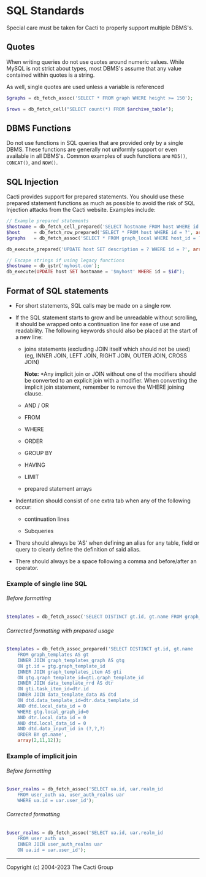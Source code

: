 # SQL Standards

Special care must be taken for Cacti to properly support multiple DBMS's.

## Quotes

When writing queries do not use quotes around numeric values. While MySQL is
not strict about types, most DBMS's assume that any value contained within
quotes is a string.

As well, single quotes are used unless a variable is referenced

```php
$graphs = db_fetch_assoc('SELECT * FROM graph WHERE height >= 150');
```

```php
$rows = db_fetch_cell("SELECT count(*) FROM $archive_table");
```

## DBMS Functions

Do not use functions in SQL queries that are provided only by a single DBMS.
These functions are generally not uniformly support or even available in all
DBMS's. Common examples of such functions are `MD5()`, `CONCAT()`, and `NOW()`.

## SQL Injection

Cacti provides support for prepared statements.  You should use these prepared
statement functions as much as possible to avoid the risk of SQL Injection
attacks from the Cacti website.  Examples include:

```php
// Example prepared statements
$hostname = db_fetch_cell_prepared('SELECT hostname FROM host WHERE id = ?', array($id));
$host     = db_fetch_row_prepared('SELECT * FROM host WHERE id = ?', array($id));
$graphs   = db_fetch_assoc('SELECT * FROM graph_local WHERE host_id = ?', array($id));

db_execute_prepared('UPDATE host SET description = ? WHERE id = ?', array('Local Machines', $id));

// Escape strings if using legacy functions
$hostname = db_qstr('myhost.com');
db_execute(UPDATE host SET hostname = '$myhost' WHERE id = $id");

```

## Format of SQL statements

- For short statements, SQL calls may be made on a single row.

- If the SQL statement starts to grow and be unreadable without scrolling, it
  should be wrapped onto a continuation line for ease of use and readability.
  The following keywords should also be placed at the start of a new line:

  - joins statements (excluding JOIN itself which should not be used)
    (eg, INNER JOIN, LEFT JOIN, RIGHT JOIN, OUTER JOIN, CROSS JOIN)

    **Note:** *Any implicit join or JOIN without one of the modifiers should be
    converted to an explicit join with a modifier.  When converting the implicit
    join statement, remember to remove the WHERE joining clause.

  - AND / OR

  - FROM

  - WHERE

  - ORDER

  - GROUP BY

  - HAVING

  - LIMIT

  - prepared statement arrays

- Indentation should consist of one extra tab when any of the following occur:

  - continuation lines

  - Subqueries

- There should always be 'AS' when defining an alias for any table, field or
  query to clearly define the definition of said alias.

- There should always be a space following a comma and before/after an operator.

### Example of single line SQL

###### Before formatting

```php
$templates = db_fetch_assoc('SELECT DISTINCT gt.id, gt.name FROM graph_templates AS gt INNER JOIN graph_templates_graph AS gtg ON gt.id = gtg.graph_template_id INNER JOIN graph_templates_item AS gti ON gtg.graph_template_id=gti.graph_template_id INNER JOIN data_template_rrd AS dtr ON gti.task_item_id=dtr.id INNER JOIN data_template_data AS dtd ON dtd.data_template_id=dtr.data_template_id AND dtd.local_data_id = 0 WHERE gtg.local_graph_id=0 AND dtr.local_data_id = 0 AND dtd.local_data_id = 0 AND dtd.data_input_id in (2,11,12) ORDER BY gt.name;'
```

###### Corrected formatting with prepared usage

```php
$templates = db_fetch_assoc_prepared('SELECT DISTINCT gt.id, gt.name
	FROM graph_templates AS gt
	INNER JOIN graph_templates_graph AS gtg
	ON gt.id = gtg.graph_template_id
	INNER JOIN graph_templates_item AS gti
	ON gtg.graph_template_id=gti.graph_template_id
	INNER JOIN data_template_rrd AS dtr
	ON gti.task_item_id=dtr.id
	INNER JOIN data_template_data AS dtd
	ON dtd.data_template_id=dtr.data_template_id
	AND dtd.local_data_id = 0
	WHERE gtg.local_graph_id=0
	AND dtr.local_data_id = 0
	AND dtd.local_data_id = 0
	AND dtd.data_input_id in (?,?,?)
	ORDER BY gt.name',
	array(2,11,12));
```

### Example of implicit join

###### Before formatting

```php
$user_realms = db_fetch_assoc('SELECT ua.id, uar.realm_id
	FROM user_auth ua, user_auth_realms uar
	WHERE ua.id = uar.user_id');
```

###### Corrected formatting

```php
$user_realms = db_fetch_assoc('SELECT ua.id, uar.realm_id
	FROM user_auth ua
	INNER JOIN user_auth_realms uar
	ON ua.id = uar.user_id');
```

---
<copy>Copyright (c) 2004-2023 The Cacti Group</copy>
